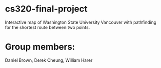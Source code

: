 # cs320-final-project
Interactive map of Washington State University Vancouver with pathfinding for the shortest route between two points.

# Group members:
Daniel Brown,
Derek Cheung,
William Harer
